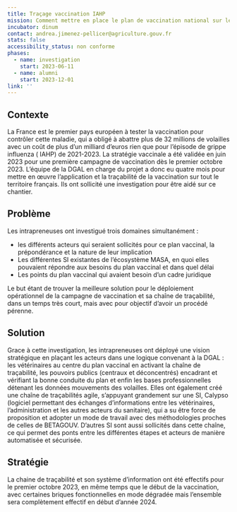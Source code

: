 ```yaml
---
title: Traçage vaccination IAHP
mission: Comment mettre en place le plan de vaccination national sur le terrain et sa traçabilité dans un délai de quatre mois ?
incubator: dinum
contact: andrea.jimenez-pellicer@agriculture.gouv.fr
stats: false
accessibility_status: non conforme
phases:
  - name: investigation
    start: 2023-06-11
  - name: alumni
    start: 2023-12-01
link: ''
---
```

## Contexte

La France est le premier pays européen à tester la vaccination pour contrôler cette maladie, qui a obligé à abattre plus de 32 millions de volailles avec un coût de plus d’un milliard d’euros rien que pour l’épisode de grippe influenza ( IAHP) de 2021-2023. La stratégie vaccinale a été validée en juin 2023 pour une première campagne de vaccination dès le premier octobre 2023. L’équipe de la DGAL en charge du projet a donc eu quatre mois pour mettre en œuvre l’application et la traçabilité de la vaccination sur tout le territoire français. Ils ont sollicité une investigation pour être aidé sur ce chantier.

## Problème

Les intrapreneuses ont investigué trois domaines simultanément :
- les différents acteurs qui seraient sollicités pour ce plan vaccinal, la prépondérance et la nature de leur implication
- Les différentes SI existantes de l’écosystème MASA, en quoi elles pouvaient répondre aux besoins du plan vaccinal et dans quel délai
- Les points du plan vaccinal qui avaient besoin d’un cadre juridique

Le but étant de trouver la meilleure solution pour le déploiement opérationnel de la campagne de vaccination et sa chaîne de traçabilité, dans un temps très court, mais avec pour objectif d’avoir un procédé pérenne.

## Solution

Grace à cette investigation, les intrapreneuses ont déployé une vision stratégique en plaçant les acteurs dans une logique convenant à la DGAL : les vétérinaires au centre du plan vaccinal en activant la chaîne de traçabilité, les pouvoirs publics (centraux et déconcentrés) encadrant et vérifiant la bonne conduite du plan et enfin les bases professionnelles détenant les données mouvements des volailles.
Elles ont également créé une chaîne de traçabilités agile, s’appuyant grandement sur une SI, Calypso (logiciel permettant des échanges d’informations entre les vétérinaires, l’administration et les autres acteurs du sanitaire), qui a su être force de proposition et adopter un mode de travail avec des méthodologies proches de celles de BETAGOUV. D’autres SI sont aussi sollicités dans cette chaîne, ce qui permet des ponts entre les différentes étapes et acteurs de manière automatisée et sécurisée.

## Stratégie

La chaine de traçabilité et son système d’information ont été effectifs pour le premier octobre 2023, en même temps que le début de la vaccination, avec certaines briques fonctionnelles en mode dégradée mais l’ensemble sera complètement effectif en début d’année 2024.
